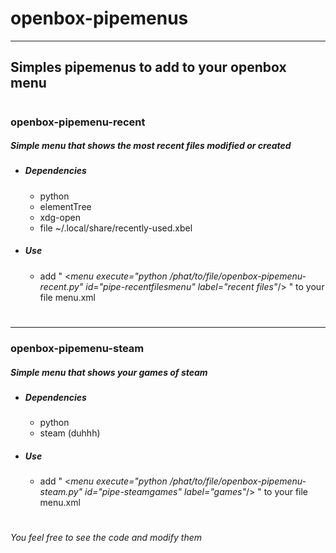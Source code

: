 # openbox-pipemenus
****
## Simples pipemenus to add to your openbox menu
#
### openbox-pipemenu-recent
##### Simple menu that shows the most recent files modified or created
* ##### __Dependencies__
    * python
    * elementTree
    * xdg-open
    * file ~/.local/share/recently-used.xbel
* ##### __Use__
    * add " <_menu execute="python /phat/to/file/openbox-pipemenu-recent.py" id="pipe-recentfilesmenu" label="recent files"_/> " to your file menu.xml
#
****
### openbox-pipemenu-steam
##### Simple menu that shows your games of steam
* ##### __Dependencies__
    * python
    * steam (duhhh)
* ##### __Use__
    * add " <_menu execute="python /phat/to/file/openbox-pipemenu-steam.py" id="pipe-steamgames" label="games"_/> " to your file menu.xml
#
#
###### You feel free to see the code and modify them
